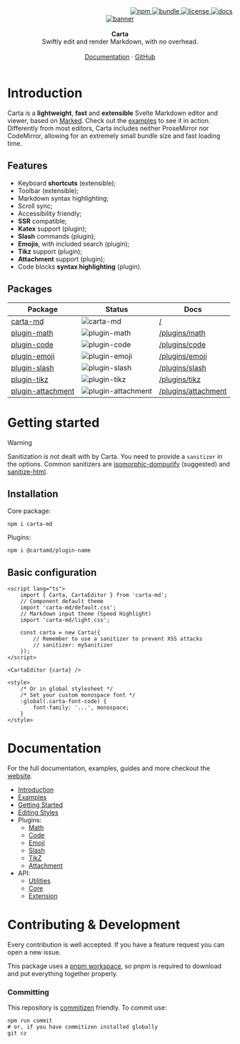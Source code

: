 <div align="right">
	<a href="https://www.npmjs.com/package/carta-md">
		<img src="https://img.shields.io/npm/v/carta-md?color=0384fc&labelColor=171d27&logo=npm&logoColor=white" alt="npm">
	</a>
	<a href="https://bundlephobia.com/package/carta-md">
		<img src="https://img.shields.io/bundlephobia/min/carta-md?color=0384fc&labelColor=171d27&logo=javascript&logoColor=white" alt="bundle">
	</a>
	<a href="https://github.com/BearToCode/carta/blob/master/LICENSE">
		<img src="https://img.shields.io/npm/l/carta-md?color=0384fc&labelColor=171d27&logo=git&logoColor=white" alt="license">
	</a>
	<a href="http://beartocode.github.io/carta/">
		<img src="https://img.shields.io/readthedocs/carta?logo=svelte&color=0384fc&logoColor=ffffff&labelColor=171d27" alt="docs">
	</a>
</div>

<div align="center">
	<a href="https://beartocode.github.io/carta/">
		<img alt="banner" src="https://i.postimg.cc/1XPm8FSD/Frame-8.png">
	</a>
</div>

<br>

<div align="center"><strong>Carta</strong></div>
<div align="center">Swiftly edit and render Markdown, with no overhead.</div>
<br />
<div align="center">
<a href="https://beartocode.github.io/carta/">Documentation</a> 
<span> · </span>
<a href="https://github.com/BearToCode/carta">GitHub</a> 
</div>

<br>

# Introduction

Carta is a **lightweight**, **fast** and **extensible** Svelte Markdown editor and viewer, based on [Marked](https://github.com/markedjs/marked). Check out the [examples](http://beartocode.github.io/carta/examples) to see it in action.
Differently from most editors, Carta includes neither ProseMirror nor CodeMirror, allowing for an extremely small bundle size and fast loading time.

## Features

- Keyboard **shortcuts** (extensible);
- Toolbar (extensible);
- Markdown syntax highlighting;
- Scroll sync;
- Accessibility friendly;
- **SSR** compatible;
- **Katex** support (plugin);
- **Slash** commands (plugin);
- **Emojis**, with included search (plugin);
- **Tikz** support (plugin);
- **Attachment** support (plugin);
- Code blocks **syntax highlighting** (plugin).

## Packages

| Package                                                                       | Status                                                                        | Docs                                                                         |
| ----------------------------------------------------------------------------- | ----------------------------------------------------------------------------- | ---------------------------------------------------------------------------- |
| [carta-md](https://www.npmjs.com/package/carta-md)                            | ![carta-md](https://img.shields.io/npm/v/carta-md)                            | [/](https://beartocode.github.io/carta/introduction)                         |
| [plugin-math](https://www.npmjs.com/package/@cartamd/plugin-math)             | ![plugin-math](https://img.shields.io/npm/v/@cartamd/plugin-math)             | [/plugins/math](https://beartocode.github.io/carta/plugins/math)             |
| [plugin-code](https://www.npmjs.com/package/@cartamd/plugin-code)             | ![plugin-code](https://img.shields.io/npm/v/@cartamd/plugin-code)             | [/plugins/code](https://beartocode.github.io/carta/plugins/code)             |
| [plugin-emoji](https://www.npmjs.com/package/@cartamd/plugin-emoji)           | ![plugin-emoji](https://img.shields.io/npm/v/@cartamd/plugin-emoji)           | [/plugins/emoji](https://beartocode.github.io/carta/plugins/emoji)           |
| [plugin-slash](https://www.npmjs.com/package/@cartamd/plugin-slash)           | ![plugin-slash](https://img.shields.io/npm/v/@cartamd/plugin-slash)           | [/plugins/slash](https://beartocode.github.io/carta/plugins/slash)           |
| [plugin-tikz](https://www.npmjs.com/package/@cartamd/plugin-tikz)             | ![plugin-tikz](https://img.shields.io/npm/v/@cartamd/plugin-tikz)             | [/plugins/tikz](https://beartocode.github.io/carta/plugins/tikz)             |
| [plugin-attachment](https://www.npmjs.com/package/@cartamd/plugin-attachment) | ![plugin-attachment](https://img.shields.io/npm/v/@cartamd/plugin-attachment) | [/plugins/attachment](https://beartocode.github.io/carta/plugins/attachment) |

# Getting started

> [!WARNING]
> Sanitization is not dealt with by Carta. You need to provide a `sanitizer` in the options.
> Common sanitizers are [isomorphic-dompurify](https://www.npmjs.com/package/isomorphic-dompurify) (suggested) and [sanitize-html](https://www.npmjs.com/package/sanitize-html).

## Installation

Core package:

```
npm i carta-md
```

Plugins:

```
npm i @cartamd/plugin-name
```

## Basic configuration

```svelte
<script lang="ts">
	import { Carta, CartaEditor } from 'carta-md';
	// Component default theme
	import 'carta-md/default.css';
	// Markdown input theme (Speed Highlight)
	import 'carta-md/light.css';

	const carta = new Carta({
		// Remember to use a sanitizer to prevent XSS attacks
		// sanitizer: mySanitizer
	});
</script>

<CartaEditor {carta} />

<style>
	/* Or in global stylesheet */
	/* Set your custom monospace font */
	:global(.carta-font-code) {
		font-family: '...', monospace;
	}
</style>
```

# Documentation

For the full documentation, examples, guides and more checkout the [website](https://beartocode.github.io/carta/).

- [Introduction](https://beartocode.github.io/carta/introduction)
- [Examples](https://beartocode.github.io/carta/examples)
- [Getting Started](https://beartocode.github.io/carta/getting-started)
- [Editing Styles](https://beartocode.github.io/carta/editing-styles)
- Plugins:
  - [Math](https://beartocode.github.io/carta/plugins/math)
  - [Code](https://beartocode.github.io/carta/plugins/code)
  - [Emoji](https://beartocode.github.io/carta/plugins/emoji)
  - [Slash](https://beartocode.github.io/carta/plugins/slash)
  - [TikZ](https://beartocode.github.io/carta/plugins/tikz)
  - [Attachment](https://beartocode.github.io/carta/plugins/attachment)
- API:
  - [Utilities](https://beartocode.github.io/carta/api/utilities)
  - [Core](https://beartocode.github.io/carta/api/core)
  - [Extension](https://beartocode.github.io/carta/api/extension)

# Contributing & Development

Every contribution is well accepted. If you have a feature request you can open a new issue.

This package uses a [pnpm workspace](https://pnpm.io/workspaces), so pnpm is required to download and put everything together properly.

### Committing

This repository is [commitizen](https://github.com/commitizen/cz-cli) friendly. To commit use:

```
npm run commit
# or, if you have commitizen installed globally
git cz
```
